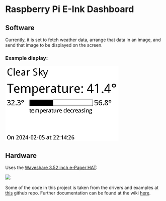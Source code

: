 # Raspberry Pi E-Ink Dashboard
## Software
Currently, it is set to fetch weather data, arrange that data in an image, and send that image to be displayed on the screen.

### Example display:

![](assets/example.png)

## Hardware
Uses the [Waveshare 3.52 inch e-Paper HAT](https://www.waveshare.com/3.52inch-e-paper-hat.htm):

[![](https://www.waveshare.com/img/devkit/LCD/3.52inch-e-Paper-HAT/3.52inch-e-Paper-HAT-details-1.jpg)](https://www.waveshare.com/3.52inch-e-paper-hat.htm)

Some of the code in this project is taken from the drivers and examples at [this](https://github.com/waveshareteam/e-Paper) github repo. Further documentation can be found at the wiki [here](https://www.waveshare.com/wiki/3.52inch_e-Paper_HAT_Manual#Python).